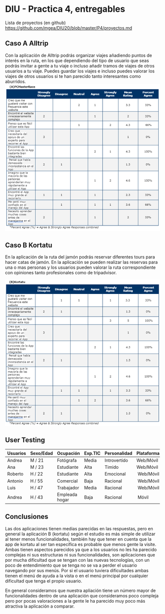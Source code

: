 # DIU - Practica 4, entregables

Lista de proyectos (en github) https://github.com/mgea/DIU20/blob/master/P4/proyectos.md


## Caso A Alltrip

Con la aplicación de Alltrip podrás organizar viajes añadiendo puntos de interés en la ruta, en los que dependiendo del tipo de usuario que seas podrás invitar a gente a tu viaje o incluso añadir tramos de viajes de otros usuarios a tu viaje. Puedes guardar los viajes e incluso puedes valorar los viajes de otros usuarios si te han parecido tanto interesantes como aburridos.
<img src="https://github.com/sabufu/DIU21/blob/master/P4/SUS_PCMasterRace.PNG" />


## Caso B Kortatu

En la aplicación de la ruta del jamón podrás reservar diferentes tours para hacer catas de jamón. En la aplicación se pueden realizar las reservas para una o mas personas y los usuarios pueden valorar la ruta correspondiente con opiniones tanto profesionales como de tripadvisor. 


<img src="https://github.com/sabufu/DIU21/blob/master/P4/SUS_kortatu.PNG" />


 

## User Testing


| Usuarios | Sexo/Edad     | Ocupación   |  Exp.TIC    | Personalidad | Plataforma | TestA/B
| ------------- | -------- | ----------- | ----------- | -----------  | ---------- | ----
| Andrea  | M / 21   | Fotógrafa  | Media       | Introvertido | Web/Móvil       | B
| Ana  | M / 23   | Estudiante  | Alta       | Timido       | Web/Móvil        | A 
| Roberto  | H / 22   | Estudiante     | Alta        | Emocional    | Web/Móvil      | B 
| Antonio  | H / 55   | Comercial  | Baja       | Racional     | Web/Móvil        | A 
| Luis  | H / 47   | Trabajador  | Media       | Racional     | Web/Móvil        | B
| Andrea  | H / 43   | Empleada hogar  | Baja       | Racional     | Móvil        | A


## Conclusiones

Las dos aplicaciones tienen medias parecidas en las respuestas, pero en general la aplicación B (kortatu) según el estudio es más simple de utilizar al tener menos funcionalidades, también hay que tener en cuenta que la app de kortatu al ser tan específica es probable que menos gente la visite. 
Ambas tienen aspectos parecidos ya que a los usuarios no les ha parecido complejas ni sus estructuras ni sus funcionalidades, son aplicaciones que por mucha dificultad que se tengan con las nuevas tecnologías, con un poco de entendimiento que se tenga no se va a perder el usuario navegando por sus menús.
Por si el usuario tuviera dificultades ambas tienen el menú de ayuda a la vista o en el menú principal por cualquier dificultad que tenga el propio usuario.

En general consideramos que nuestra apliación tiene un número mayor de funcionalidades dentro de una aplicación que consideramos poco compleja pero por pocas valoraciones a la gente le ha parecido muy poco más atractiva la aplicación a comparar.

